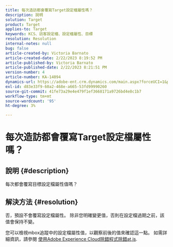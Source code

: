 ```yaml
---
title: 每次造訪都會覆寫Target設定檔屬性嗎？
description: 說明
solution: Target
product: Target
applies-to: Target
keywords: KCS、訪客設定檔、設定檔屬性、目標
resolution: Resolution
internal-notes: null
bug: false
article-created-by: Victoria Barnato
article-created-date: 2/22/2023 8:19:52 PM
article-published-by: Victoria Barnato
article-published-date: 2/22/2023 8:21:51 PM
version-number: 4
article-number: KA-14094
dynamics-url: https://adobe-ent.crm.dynamics.com/main.aspx?forceUCI=1&pagetype=entityrecord&etn=knowledgearticle&id=cdedbe3f-eeb2-ed11-83fe-6045bd0067ea
exl-id: d83e33f9-60a2-468e-a665-53fd99990260
source-git-commit: 41fe73a29e4e479f1ef3668171a9726bd4e8c1b7
workflow-type: tm+mt
source-wordcount: '95'
ht-degree: 3%

---
```


# 每次造訪都會覆寫Target設定檔屬性嗎？

## 說明 {#description}


每次都會覆寫目標設定檔屬性值嗎？


## 解決方法 {#resolution}


否，預設不會覆寫設定檔屬性。 除非您明確變更值，否則在設定檔過期之前，該值會保持不變。

您可以檢視mbox追蹤中的設定檔屬性值，以觀察前後的值來確認這一點。 如需詳細資訊，請參閱 [使用Adobe Experience Cloud除錯程式除錯at.js](https://developer.adobe.com/target/implement/client-side/target-debugging-atjs/target-debugging-atjs/).
